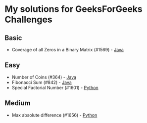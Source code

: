 # My solutions for GeeksForGeeks Challenges

## Basic
* Coverage of all Zeros in a Binary Matrix (#1569) - [Java](https://github.com/Liblor/GeeksForGeeks/blob/master/1569_Coverage_of_0_Binary_Matrix/java/BinaryMatrixCoverage.java)

## Easy
*	Number of Coins (#364) - [Java](https://github.com/Liblor/GeeksForGeeks/blob/master/364_Number_of_Coins/java/GFG.java)
* Fibonacci Sum (#842) - [Java](https://github.com/Liblor/GeeksForGeeks/blob/master/842_Fibonacci_Sum/java/GFG.java)
* Special Factorial Number (#1601) - [Python](https://github.com/Liblor/GeeksForGeeks/blob/master/1601_Special_Factorial_Number/python/special_fac.py)

## Medium
*	Max absolute difference (#1656) - [Python](https://github.com/Liblor/GeeksForGeeks/blob/master/1656_Max_absolute_difference/python/max_diff.py)
